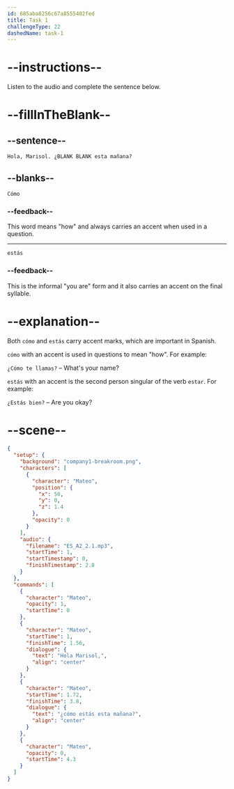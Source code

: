 ```yaml
---
id: 685aba8256c67a8555402fed
title: Task 1
challengeType: 22
dashedName: task-1
---
```


<!-- (Audio) Mateo: Hola, Marisol. ¿Cómo estás esta mañana? -->

# --instructions--

Listen to the audio and complete the sentence below.

# --fillInTheBlank--

## --sentence--

`Hola, Marisol. ¿BLANK BLANK esta mañana?`

## --blanks--

`Cómo`

### --feedback--

This word means "how" and always carries an accent when used in a question.

---

`estás`

### --feedback--

This is the informal "you are" form and it also carries an accent on the final syllable.

# --explanation--

Both `cómo` and `estás` carry accent marks, which are important in Spanish.

`cómo` with an accent is used in questions to mean "how". For example:

`¿Cómo te llamas?` – What's your name?

`estás` with an accent is the second person singular of the verb `estar`. For example:

`¿Estás bien?` – Are you okay?

# --scene--

```json
{
  "setup": {
    "background": "company1-breakroom.png",
    "characters": [
      {
        "character": "Mateo",
        "position": {
          "x": 50,
          "y": 0,
          "z": 1.4
        },
        "opacity": 0
      }
    ],
    "audio": {
      "filename": "ES_A2_2.1.mp3",
      "startTime": 1,
      "startTimestamp": 0,
      "finishTimestamp": 2.8
    }
  },
  "commands": [
    {
      "character": "Mateo",
      "opacity": 1,
      "startTime": 0
    },
    {
      "character": "Mateo",
      "startTime": 1,
      "finishTime": 1.56,
      "dialogue": {
        "text": "Hola Marisol,",
        "align": "center"
      }
    },
    {
      "character": "Mateo",
      "startTime": 1.72,
      "finishTime": 3.8,
      "dialogue": {
        "text": "¿cómo estás esta mañana?",
        "align": "center"
      }
    },
    {
      "character": "Mateo",
      "opacity": 0,
      "startTime": 4.3
    }
  ]
}
```
